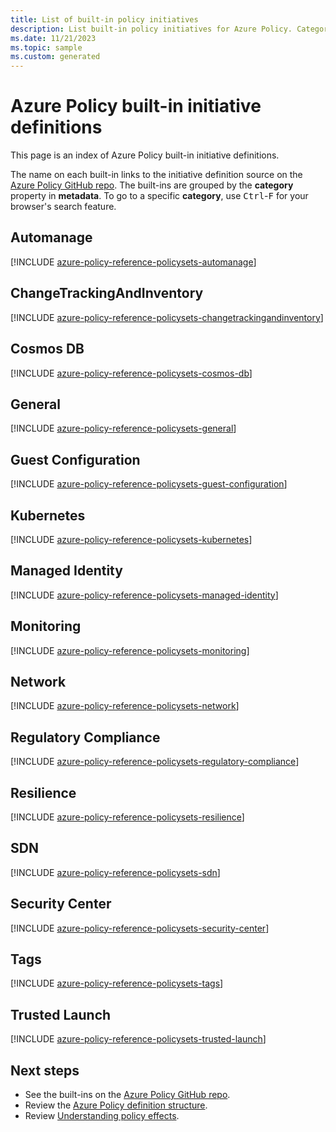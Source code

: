 ```yaml
---
title: List of built-in policy initiatives
description: List built-in policy initiatives for Azure Policy. Categories include Regulatory Compliance, Guest Configuration, and more.
ms.date: 11/21/2023
ms.topic: sample
ms.custom: generated
---
```

# Azure Policy built-in initiative definitions

This page is an index of Azure Policy built-in initiative definitions.

The name on each built-in links to the initiative definition source on the
[Azure Policy GitHub repo](https://github.com/Azure/azure-policy). The built-ins are grouped by the
**category** property in **metadata**. To go to a specific **category**, use <kbd>Ctrl</kbd>-<kbd>F</kbd> for your browser's search feature.

## Automanage

[!INCLUDE [azure-policy-reference-policysets-automanage](../../../../includes/policy/reference/bycat/policysets-automanage.md)]

## ChangeTrackingAndInventory

[!INCLUDE [azure-policy-reference-policysets-changetrackingandinventory](../../../../includes/policy/reference/bycat/policysets-changetrackingandinventory.md)]

## Cosmos DB

[!INCLUDE [azure-policy-reference-policysets-cosmos-db](../../../../includes/policy/reference/bycat/policysets-cosmos-db.md)]

## General

[!INCLUDE [azure-policy-reference-policysets-general](../../../../includes/policy/reference/bycat/policysets-general.md)]

## Guest Configuration

[!INCLUDE [azure-policy-reference-policysets-guest-configuration](../../../../includes/policy/reference/bycat/policysets-guest-configuration.md)]

## Kubernetes

[!INCLUDE [azure-policy-reference-policysets-kubernetes](../../../../includes/policy/reference/bycat/policysets-kubernetes.md)]

## Managed Identity

[!INCLUDE [azure-policy-reference-policysets-managed-identity](../../../../includes/policy/reference/bycat/policysets-managed-identity.md)]

## Monitoring

[!INCLUDE [azure-policy-reference-policysets-monitoring](../../../../includes/policy/reference/bycat/policysets-monitoring.md)]

## Network

[!INCLUDE [azure-policy-reference-policysets-network](../../../../includes/policy/reference/bycat/policysets-network.md)]

## Regulatory Compliance

[!INCLUDE [azure-policy-reference-policysets-regulatory-compliance](../../../../includes/policy/reference/bycat/policysets-regulatory-compliance.md)]

## Resilience

[!INCLUDE [azure-policy-reference-policysets-resilience](../../../../includes/policy/reference/bycat/policysets-resilience.md)]

## SDN

[!INCLUDE [azure-policy-reference-policysets-sdn](../../../../includes/policy/reference/bycat/policysets-sdn.md)]

## Security Center

[!INCLUDE [azure-policy-reference-policysets-security-center](../../../../includes/policy/reference/bycat/policysets-security-center.md)]

## Tags

[!INCLUDE [azure-policy-reference-policysets-tags](../../../../includes/policy/reference/bycat/policysets-tags.md)]

## Trusted Launch

[!INCLUDE [azure-policy-reference-policysets-trusted-launch](../../../../includes/policy/reference/bycat/policysets-trusted-launch.md)]

## Next steps

- See the built-ins on the [Azure Policy GitHub repo](https://github.com/Azure/azure-policy).
- Review the [Azure Policy definition structure](../concepts/definition-structure.md).
- Review [Understanding policy effects](../concepts/effects.md).

